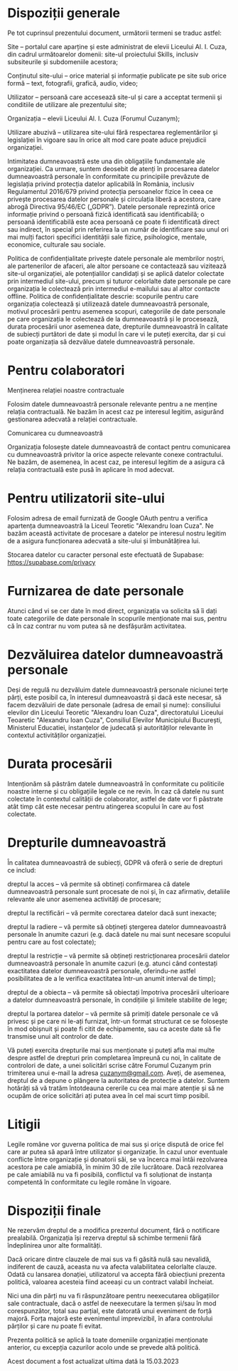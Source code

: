 # Dispoziții generale

 Pe tot cuprinsul prezentului document, următorii termeni se traduc astfel:

 Site – portalul care aparține și este administrat de elevii Liceului Al. I. Cuza, din cadrul următoarelor domenii: site-ul proiectului Skills, inclusiv subsiteurile și subdomeniile acestora;

 Conținutul site-ului – orice material și informație publicate pe site sub orice formă – text, fotografii, grafică, audio, video;

 Utilizator – persoană care accesează site-ul și care a acceptat termenii şi conditiile de utilizare ale prezentului site;

 Organizația – elevii Liceului Al. I. Cuza (Forumul Cuzanym);

 Utilizare abuzivă – utilizarea site-ului fără respectarea reglementărilor şi legislației în vigoare sau în orice alt mod care poate aduce prejudicii organizației.

Intimitatea dumneavoastră este una din obligațiile fundamentale ale organizației. Ca urmare, suntem deosebit de atenți în procesarea datelor dumneavoastră personale în conformitate cu principiile prevăzute de legislația privind protecția datelor aplicabilă în România, inclusiv Regulamentul 2016/679 privind protecția persoanelor fizice în ceea ce privește procesarea datelor personale și circulația liberă a acestora, care abrogă Directiva 95/46/EC („GDPR”). Datele personale reprezintă orice informație privind o persoană fizică identificată sau identificabilă; o persoană identificabilă este acea persoană ce poate fi identificată direct sau indirect, în special prin referirea la un număr de identificare sau unul ori mai mulți factori specifici identității sale fizice, psihologice, mentale, economice, culturale sau sociale.

Politica de confidențialitate privește datele personale ale membrilor noștri, ale partenerilor de afaceri, ale altor persoane ce contactează sau vizitează site-ul organizației, ale potențialilor candidați și se aplică datelor colectate prin intermediul site-ului, precum și tuturor celorlalte date personale pe care organizația le colectează prin intermediul e-mailului sau al altor contacte offline. Politica de confidențialitate descrie: scopurile pentru care organizația colectează și utilizează datele dumneavoastră personale, motivul procesării pentru asemenea scopuri, categoriile de date personale pe care organizația le colectează de la dumneavoastră și le procesează, durata procesării unor asemenea date, drepturile dumneavoastră în calitate de subiecți purtători de date și modul în care vi le puteți exercita, dar și cui poate organizația să dezvălue datele dumneavoastră personale.

# Pentru colaboratori

Menținerea relației noastre contractuale

Folosim datele dumneavoastră personale relevante pentru a ne menține relația contractuală. Ne bazăm în acest caz pe interesul legitim, asigurând gestionarea adecvată a relației contractuale.

Comunicarea cu dumneavoastră

Organizația folosește datele dumneavoastră de contact pentru comunicarea cu dumneavoastră privitor la orice aspecte relevante conexe contractului. Ne bazăm, de asemenea, în acest caz, pe interesul legitim de a asigura că relația contractuală este pusă în aplicare în mod adecvat.

# Pentru utilizatorii site-ului

Folosim adresa de email furnizată de Google OAuth pentru a verifica apartența dumneavoastră la Liceul Teoretic "Alexandru Ioan Cuza". Ne bazăm această activitate de procesare a datelor pe interesul nostru legitim de a asigura funcționarea adecvată a site-ului și îmbunătățirea lui.

Stocarea datelor cu caracter personal este efectuată de Supabase: https://supabase.com/privacy

# Furnizarea de date personale

Atunci când vi se cer date în mod direct, organizația va solicita să îi dați toate categoriile de date personale în scopurile menționate mai sus, pentru că în caz contrar nu vom putea să ne desfășurăm activitatea.

# Dezvăluirea datelor dumneavoastră personale

Deși de regulă nu dezvăluim datele dumneavoastră personale niciunei terțe părți, este posibil ca, în interesul dumneavoastră și dacă este necesar, să facem dezvăluiri de date personale (adresa de email și nume): consiliului elevilor din Liceului Teoretic "Alexandru Ioan Cuza", directoratului Liceului Teoaretic "Alexandru Ioan Cuza", Consiliul Elevilor Municipiului București, Ministerul Educatiei, instanțelor de judecată și autorităților relevante în contextul activităților organizației.

# Durata procesării

Intenționăm să păstrăm datele dumneavoastră în conformitate cu politicile noastre interne și cu obligațiile legale ce ne revin. În caz că datele nu sunt colectate în contextul calității de colaborator, astfel de date vor fi păstrate atât timp cât este necesar pentru atingerea scopului în care au fost colectate.

# Drepturile dumneavoastră

În calitatea dumneavoastră de subiecți, GDPR vă oferă o serie de drepturi ce includ:

dreptul la acces – vă permite să obtineți confirmarea că datele dumneavoastră personale sunt procesate de noi și, în caz afirmativ, detaliile relevante ale unor asemenea activități de procesare;

dreptul la rectificări – vă permite corectarea datelor dacă sunt inexacte;

dreptul la radiere – vă permite să obțineți ștergerea datelor dumneavoastră personale în anumite cazuri (e.g. dacă datele nu mai sunt necesare scopului pentru care au fost colectate);

dreptul la restricție – vă permite să obțineți restricționarea procesării datelor dumneavoastră personale în anumite cazuri (e.g. atunci când contestați exactitatea datelor dumneavoastră personale, oferindu-ne astfel posibilitatea de a le verifica exactitatea într-un anumit interval de timp);

dreptul de a obiecta – vă permite să obiectați împotriva procesării ulterioare a datelor dumneavoastră personale, în condițiile și limitele stabilite de lege;

dreptul la portarea datelor – vă permite să primiți datele personale ce vă privesc și pe care ni le-ați furnizat, într-un format structurat ce se folosește în mod obișnuit și poate fi citit de echipamente, sau ca aceste date să fie transmise unui alt controlor de date.

Vă puteți exercita drepturile mai sus menționate și puteți afla mai multe despre astfel de drepturi prin completarea împreună cu noi, în calitate de controlori de date, a unei solicitări scrise către Forumul Cuzanym prin trimiterea unui e-mail la adresa cuzanym@gmail.com. Aveți, de asemenea, dreptul de a depune o plângere la autoritatea de protecție a datelor. Suntem hotărâți să vă tratăm întotdeauna cererile cu cea mai mare atenție și să ne ocupăm de orice solicitări ați putea avea în cel mai scurt timp posibil.

# Litigii

Legile române vor guverna politica de mai sus și orice dispută de orice fel care ar putea să apară între utilizator și organizație. În cazul unor eventuale conflicte între organizație și donatorii săi, se va încerca mai întâi rezolvarea acestora pe cale amiabilă, în minim 30 de zile lucrătoare. Dacă rezolvarea pe cale amiabilă nu va fi posibilă, conflictul va fi soluționat de instanța competentă în conformitate cu legile române în vigoare.

# Dispoziții finale

Ne rezervăm dreptul de a modifica prezentul document, fără o notificare prealabilă. Organizația își rezerva dreptul să schimbe termenii fără îndeplinirea unor alte formalități.

Dacă oricare dintre clauzele de mai sus va fi găsită nulă sau nevalidă, indiferent de cauză, aceasta nu va afecta valabilitatea celorlalte clauze. Odată cu lansarea donației, utilizatorul va accepta fără obiecțiuni prezenta politică, valoarea acesteia fiind aceeași cu un contract valabil încheiat.

Nici una din părți nu va fi răspunzătoare pentru neexecutarea obligațiilor sale contractuale, dacă o astfel de neexecutare la termen și/sau în mod corespunzător, total sau parțial, este datorată unui eveniment de forță majoră. Forța majoră este evenimentul imprevizibil, în afara controlului părților și care nu poate fi evitat.

Prezenta politică se aplică la toate domeniile organizației menționate anterior, cu excepția cazurilor acolo unde se prevede altă politică.

Acest document a fost actualizat ultima dată la 15.03.2023